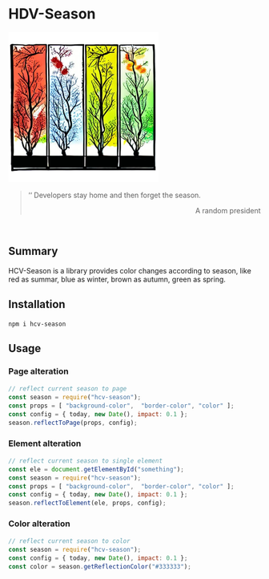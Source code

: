 # HDV-Season

<img src="img/logo.png" width="300px">

<blockquote>
    <p>
        ‘‘ Developers stay home and then forget the season.
    </p>
    <p align="right">
        A random president
    </p>
</blockquote>
<br>

## Summary
HCV-Season is a library provides color changes according to season, like red as summar, blue as winter, brown as autumn, green as spring.

## Installation
```
npm i hcv-season
```

## Usage
### Page alteration
```javascript
// reflect current season to page
const season = require("hcv-season");
const props = [ "background-color",  "border-color", "color" ];
const config = { today, new Date(), impact: 0.1 };
season.reflectToPage(props, config);
```

### Element alteration
```javascript
// reflect current season to single element
const ele = document.getElementById("something");
const season = require("hcv-season");
const props = [ "background-color",  "border-color", "color" ];
const config = { today, new Date(), impact: 0.1 };
season.reflectToElement(ele, props, config);
```

### Color alteration
```javascript
// reflect current season to color
const season = require("hcv-season");
const config = { today, new Date(), impact: 0.1 };
const color = season.getReflectionColor("#333333");
```